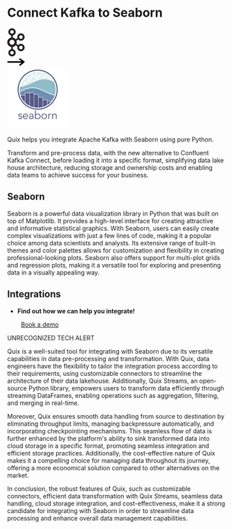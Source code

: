 # Connect Kafka to Seaborn

<div class="connect-images cards blog-grid-card" markdown>
<div>
<img src="../images/kafka_logo.png" width="40px" />
</div>
<div>
<img src="../images/arrow.svg" width="40px" />
</div>
<div>
<img src="./images/seaborn_1.jpg" />
</div>
</div>

Quix helps you integrate Apache Kafka with Seaborn using pure Python.

Transform and pre-process data, with the new alternative to Confluent Kafka Connect, before loading it into a specific format, simplifying data lake house architecture, reducing storage and ownership costs and enabling data teams to achieve success for your business.

## Seaborn

Seaborn is a powerful data visualization library in Python that was built on top of Matplotlib. It provides a high-level interface for creating attractive and informative statistical graphics. With Seaborn, users can easily create complex visualizations with just a few lines of code, making it a popular choice among data scientists and analysts. Its extensive range of built-in themes and color palettes allows for customization and flexibility in creating professional-looking plots. Seaborn also offers support for multi-plot grids and regression plots, making it a versatile tool for exploring and presenting data in a visually appealing way.

## Integrations

<div class="grid cards" markdown>

- __Find out how we can help you integrate!__

    <a class="md-button md-button--primary" href="https://share.hsforms.com/1iW0TmZzKQMChk0lxd_tGiw4yjw2?__hstc=175542013.2303933fbd746c0ac86d9ccbe9bc9100.1728383268831.1729603416735.1729620918855.31&__hssc=175542013.1.1729620918855&__hsfp=2132701734" target="_blank" style="margin:.5rem;">Book a demo</a>

</div>


UNRECOGNIZED TECH ALERT

Quix is a well-suited tool for integrating with Seaborn due to its versatile capabilities in data pre-processing and transformation. With Quix, data engineers have the flexibility to tailor the integration process according to their requirements, using customizable connectors to streamline the architecture of their data lakehouse. Additionally, Quix Streams, an open-source Python library, empowers users to transform data efficiently through streaming DataFrames, enabling operations such as aggregation, filtering, and merging in real-time.

Moreover, Quix ensures smooth data handling from source to destination by eliminating throughput limits, managing backpressure automatically, and incorporating checkpointing mechanisms. This seamless flow of data is further enhanced by the platform's ability to sink transformed data into cloud storage in a specific format, promoting seamless integration and efficient storage practices. Additionally, the cost-effective nature of Quix makes it a compelling choice for managing data throughout its journey, offering a more economical solution compared to other alternatives on the market.

In conclusion, the robust features of Quix, such as customizable connectors, efficient data transformation with Quix Streams, seamless data handling, cloud storage integration, and cost-effectiveness, make it a strong candidate for integrating with Seaborn in order to streamline data processing and enhance overall data management capabilities.

